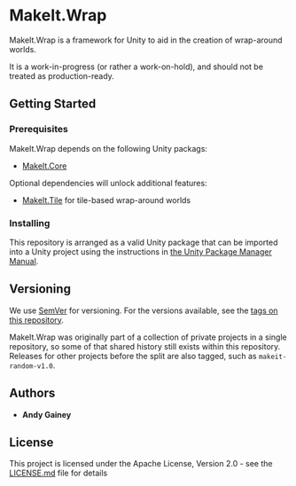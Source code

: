 # MakeIt.Wrap

MakeIt.Wrap is a framework for Unity to aid in the creation of wrap-around
worlds.

It is a work-in-progress (or rather a work-on-hold), and should not be treated
as production-ready.

## Getting Started

### Prerequisites

MakeIt.Wrap depends on the following Unity packags:

* [MakeIt.Core](https://github.com/againey)

Optional dependencies will unlock additional features:

* [MakeIt.Tile](https://github.com/againey) for tile-based wrap-around worlds

### Installing

This repository is arranged as a valid Unity package that can be imported into a
Unity project using the instructions in [the Unity Package Manager Manual](https://docs.unity3d.com/Manual/upm-ui-giturl.html).

## Versioning

We use [SemVer](http://semver.org/) for versioning. For the versions available, see the [tags on this repository](https://github.com/your/project/tags). 

MakeIt.Wrap was originally part of a collection of private projects in a
single repository, so some of that shared history still exists within this
repository. Releases for other projects before the split are also tagged, such
as `makeit-random-v1.0`.

## Authors

* **Andy Gainey**

## License

This project is licensed under the Apache License, Version 2.0 - see the [LICENSE.md](LICENSE.md) file for details
